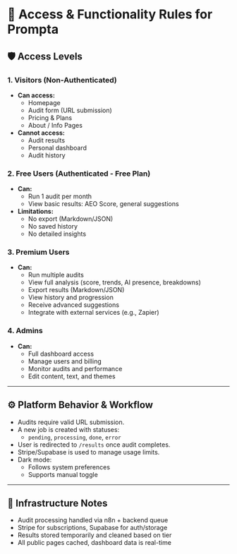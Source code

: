 # 🔐 Access & Functionality Rules for Prompta

## 🛡️ Access Levels

### 1. Visitors (Non-Authenticated)
- **Can access:**
  - Homepage
  - Audit form (URL submission)
  - Pricing & Plans
  - About / Info Pages
- **Cannot access:**
  - Audit results
  - Personal dashboard
  - Audit history

### 2. Free Users (Authenticated - Free Plan)
- **Can:**
  - Run 1 audit per month
  - View basic results: AEO Score, general suggestions
- **Limitations:**
  - No export (Markdown/JSON)
  - No saved history
  - No detailed insights

### 3. Premium Users
- **Can:**
  - Run multiple audits
  - View full analysis (score, trends, AI presence, breakdowns)
  - Export results (Markdown/JSON)
  - View history and progression
  - Receive advanced suggestions
  - Integrate with external services (e.g., Zapier)

### 4. Admins
- **Can:**
  - Full dashboard access
  - Manage users and billing
  - Monitor audits and performance
  - Edit content, text, and themes

---

## ⚙️ Platform Behavior & Workflow

- Audits require valid URL submission.
- A new job is created with statuses:
  - `pending`, `processing`, `done`, `error`
- User is redirected to `/results` once audit completes.
- Stripe/Supabase is used to manage usage limits.
- Dark mode:
  - Follows system preferences
  - Supports manual toggle

---

## 🔧 Infrastructure Notes
- Audit processing handled via n8n + backend queue
- Stripe for subscriptions, Supabase for auth/storage
- Results stored temporarily and cleaned based on tier
- All public pages cached, dashboard data is real-time


